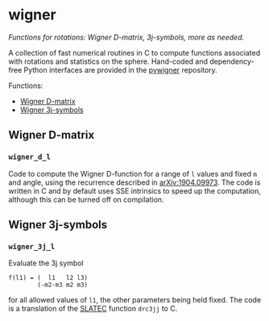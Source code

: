 wigner
======

*Functions for rotations: Wigner D-matrix, 3j-symbols, more as needed.*

A collection of fast numerical routines in C to compute functions associated
with rotations and statistics on the sphere. Hand-coded and dependency-free
Python interfaces are provided in the [pywigner] repository.

Functions:

- [Wigner D-matrix](#wigner-d-matrix)
- [Wigner 3j-symbols](#wigner-3j-symbols)


Wigner D-matrix
---------------

### `wigner_d_l`

Code to compute the Wigner D-function for a range of `l` values and fixed `m`
and angle, using the recurrence described in [arXiv:1904.09973]. The code is
written in C and by default uses SSE intrinsics to speed up the computation,
although this can be turned off on compilation.


Wigner 3j-symbols
-----------------

### `wigner_3j_l`

Evaluate the 3j symbol

    f(l1) = (  l1   l2 l3)
            (-m2-m3 m2 m3)

for all allowed values of `l1`, the other parameters being held fixed. The code
is a translation of the [SLATEC] function `drc3jj` to C.


<!-- References -->

[arXiv:1904.09973]: https://arxiv.org/abs/1904.09973
[pywigner]: https://github.com/ntessore/pywigner
[SLATEC]: http://www.netlib.org/slatec

